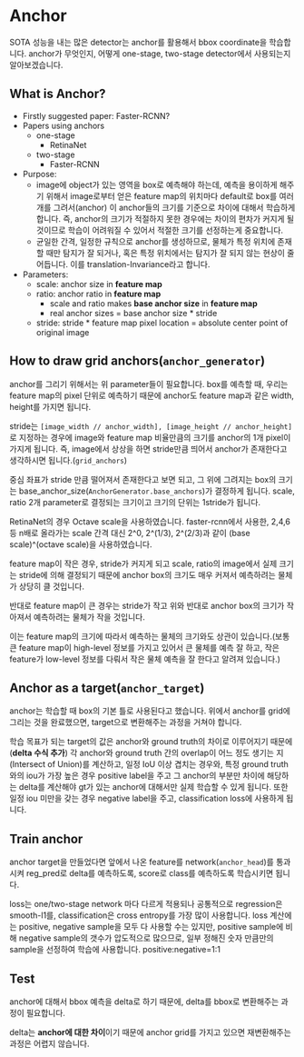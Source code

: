 # Anchor
SOTA 성능을 내는 많은 detector는 anchor를 활용해서 bbox coordinate을 학습합니다. anchor가 무엇인지, 어떻게 one-stage, two-stage detector에서 사용되는지 알아보겠습니다.

## What is Anchor?
- Firstly suggested paper: Faster-RCNN?
- Papers using anchors
	- one-stage
		- RetinaNet
	- two-stage
		- Faster-RCNN
- Purpose:
	- image에 object가 있는 영역을 box로 예측해야 하는데, 예측을 용이하게 해주기 위해서 image로부터 얻은 feature map의 위치마다 default로 box를 여러 개를 그려서(anchor) 이 anchor들의 크기를 기준으로 차이에 대해서 학습하게 합니다. 즉, anchor의 크기가 적절하지 못한 경우에는 차이의 편차가 커지게 될 것이므로 학습이 어려워질 수 있어서 적절한 크기를 선정하는게 중요합니다. 
	- 균일한 간격, 일정한 규칙으로 anchor를 생성하므로, 물체가 특정 위치에 존재할 때만 탐지가 잘 되거나, 혹은 특정 위치에서는 탐지가 잘 되지 않는 현상이 줄어듭니다. 이를 translation-Invariance라고 합니다.
- Parameters:
	- scale: anchor size in **feature map**
	- ratio: anchor ratio in **feature map**
		- scale and ratio makes **base anchor size** in **feature map**
		- real anchor sizes = base anchor size * stride
	- stride: stride * feature map pixel location = absolute center point of original image

## How to draw grid anchors(`anchor_generator`)
anchor를 그리기 위해서는 위 parameter들이 필요합니다. box를 예측할 때, 우리는 feature map의 pixel 단위로 예측하기 때문에 anchor도 feature map과 같은 width, height를 가지면 됩니다. 

stride는 `[image_width // anchor_width], [image_height // anchor_height]`로 지정하는 경우에 image와 feature map 비율만큼의 크기를 anchor의 1개 pixel이 가지게 됩니다. 즉, image에서 상상을 하면 stride만큼 띄어서 anchor가 존재한다고 생각하시면 됩니다.(`grid_anchors`)

중심 좌표가 stride 만큼 떨어져서 존재한다고 보면 되고, 그 위에 그려지는 box의 크기는 base_anchor_size(`AnchorGenerator.base_anchors`)가 결정하게 됩니다. scale, ratio 2개 parameter로 결정되는 크기이고 크기의 단위는 1stride가 됩니다. 

RetinaNet의 경우 Octave scale을 사용하였습니다. faster-rcnn에서 사용한, 2,4,6 등 n배로 올라가는 scale 간격 대신 2^0, 2^(1/3), 2^(2/3)과 같이 (base scale)^(octave scale)을 사용하였습니다. 


feature map이 작은 경우, stride가 커지게 되고 scale, ratio의 image에서 실제 크기는 stride에 의해 결정되기 때문에 anchor box의 크기도 매우 커져서 예측하려는 물체가 상당히 클 것입니다. 

반대로 feature map이 큰 경우는 stride가 작고 위와 반대로 anchor box의 크기가 작아져서 예측하려는 물체가 작을 것입니다. 

이는 feature map의 크기에 따라서 예측하는 물체의 크기와도 상관이 있습니다.(보통 큰 feature map이 high-level 정보를 가지고 있어서 큰 물체를 예측 잘 하고, 작은 feature가 low-level 정보를 다뤄서 작은 물체 예측을 잘 한다고 알려져 있습니다.)

## Anchor as a target(`anchor_target`)
anchor는 학습할 때 box의 기본 틀로 사용된다고 했습니다. 위에서 anchor를 grid에 그리는 것을 완료했으면, target으로 변환해주는 과정을 거쳐야 합니다. 

학습 목표가 되는 target의 값은 anchor와 ground truth의 차이로 이루어지기 때문에 (**delta 수식 추가**) 각 anchor와 ground truth 간의 overlap이 어느 정도 생기는 지(Intersect of Union)를 계산하고, 일정 IoU 이상 겹치는 경우와, 특정 ground truth와의 iou가 가장 높은 경우 positive label을 주고 그 anchor의 부분만 차이에 해당하는 delta를 계산해야 gt가 있는 anchor에 대해서만 실제 학습할 수 있게 됩니다. 
또한 일정 iou 미만을 갖는 경우 negative label을 주고, classification loss에 사용하게 됩니다.
## Train anchor
anchor target을 만들었다면 앞에서 나온 feature를 network(`anchor_head`)를 통과시켜 reg_pred로 delta를 예측하도록, score로 class를 예측하도록 학습시키면 됩니다. 

loss는 one/two-stage network 마다 다르게 적용되나 공통적으로 regression은 smooth-l1를, classification은 cross entropy를 가장 많이 사용합니다.
loss 계산에는 positive, negative sample을 모두 다 사용할 수는 있지만, positive sample에 비해 negative sample의 갯수가 압도적으로 많으므로, 일부 정해진 숫자 만큼만의 sample을 선정하여 학습에 사용합니다. positive:negative=1:1
## Test 
anchor에 대해서 bbox 예측을 delta로 하기 때문에, delta를 bbox로 변환해주는 과정이 필요합니다. 

delta는 **anchor에 대한 차이**이기 때문에 anchor grid를 가지고 있으면 재변환해주는 과정은 어렵지 않습니다.

